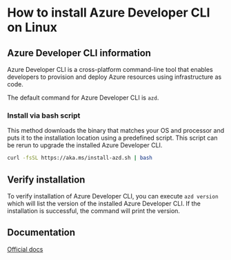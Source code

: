 # How to install Azure Developer CLI on Linux

## Azure Developer CLI information

Azure Developer CLI is a cross-platform command-line tool that enables developers to provision and deploy Azure resources using infrastructure as code.

The default command for Azure Developer CLI is `azd`.

### Install via bash script

This method downloads the binary that matches your OS and processor and puts it to the installation location using a predefined script. This script can be rerun to upgrade the installed Azure Developer CLI.

```bash
curl -fsSL https://aka.ms/install-azd.sh | bash
```

## Verify installation

To verify installation of Azure Developer CLI, you can execute `azd version` which will list the version of the installed Azure Developer CLI. If the installation is successful, the command will print the version.

## Documentation

[Official docs](https://learn.microsoft.com/azure/developer/azure-developer-cli/)
